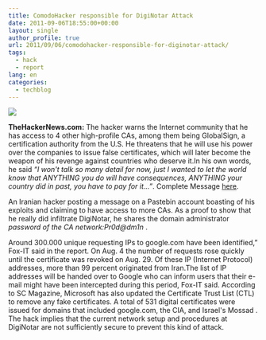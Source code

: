 ```yaml
---
title: ComodoHacker responsible for DigiNotar Attack
date: 2011-09-06T18:55:00+00:00
layout: single
author_profile: true
url: 2011/09/06/comodohacker-responsible-for-diginotar-attack/
tags:
  - hack
  - report
lang: en
categories: 
  - techblog
---
```

[![](http://2.bp.blogspot.com/-HZFtJyg7_6E/TmZj7mIxTMI/AAAAAAAAEBQ/EkRD2TfCepU/s320/ScreenHunter_01+Apr.+02+02.55.jpg)](http://2.bp.blogspot.com/-HZFtJyg7_6E/TmZj7mIxTMI/AAAAAAAAEBQ/EkRD2TfCepU/s1600/ScreenHunter_01+Apr.+02+02.55.jpg)

  
**TheHackerNews.com:** The hacker warns the Internet community that he has access to 4 other high-profile CAs, among them being GlobalSign, a certification authority from the U.S. He threatens that he will use his power over the companies to issue false certificates, which will later become the weapon of his revenge against countries who deserve it.In his own words, he said _“I won't talk so many detail for now, just I wanted to let the world know that ANYTHING you do will have consequences, ANYTHING your country did in past, you have to pay for it…”_. Complete Message [here](http://pastebin.com/1AxH30em).

An Iranian hacker posting a message on a Pastebin account boasting of his exploits and claiming to have access to more CAs. As a proof to show that he really did infiltrate DigiNotar, he shares the domain administrator _password of the CA network:Pr0d@dm1n_ .

Around 300.000 unique requesting IPs to google.com have been identified,” Fox-IT said in the report. On Aug. 4 the number of requests rose quickly until the certificate was revoked on Aug. 29. Of these IP (Internet Protocol) addresses, more than 99 percent originated from Iran.The list of IP addresses will be handed over to Google who can inform users that their e-mail might have been intercepted during this period, Fox-IT said. According to SC Magazine, Microsoft has also updated the Certificate Trust List (CTL) to remove any fake certificates. A total of 531 digital certificates were issued for domains that included google.com, the CIA, and Israel's Mossad . The hack implies that the current network setup and procedures at DigiNotar are not sufficiently secure to prevent this kind of attack.